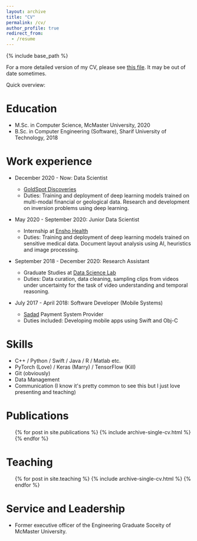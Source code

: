 ```yaml
---
layout: archive
title: "CV"
permalink: /cv/
author_profile: true
redirect_from:
  - /resume
---
```


{% include base_path %}

For a more detailed version of my CV, please see [this file](https://drive.google.com/file/d/1KAXMKFipkMdUwSJPxgHC-b5gkKsCRTjc/view?usp=sharing). It may be out of date sometimes.

Quick overview:

Education
======
* M.Sc. in Computer Science, McMaster University, 2020
* B.Sc. in Computer Engineering (Software), Sharif University of Technology, 2018

Work experience
======
* December 2020 - Now: Data Scientist
  * [GoldSpot Discoveries](https://https://goldspot.ca/)
  * Duties: Training and deployment of deep learning models trained on multi-modal financial or geological data. Research and development on inversion problems using deep learning.
   
* May 2020 - September 2020: Junior Data Scientist
  * Internship at [Ensho Health](https://www.enshohealth.com/)
  * Duties: Training and deployment of deep learning models trained on sensitive medical data. Document layout analysis using AI, heuristics and image processing.
  
* September 2018 - December 2020: Research Assistant
  * Graduate Studies at [Data Science Lab](http://db.cas.mcmaster.ca/)
  * Duties: Data curation, data cleaning, sampling clips from videos under uncertainty for the task of video understanding and temporal reasoning.
* July 2017 - April 2018: Software Developer (Mobile Systems)
  * [Sadad](https://www.linkedin.com/company/sadad-electronic-payment-iran/) Payment System Provider
  * Duties included: Developing mobile apps using Swift and Obj-C
  
Skills
======
* C++ / Python / Swift / Java / R / Matlab etc.
* PyTorch (Love) / Keras (Marry) / TensorFlow (Kill)
* Git (obviously)
* Data Management
* Communication (I know it's pretty common to see this but I just love presenting and teaching)

Publications
======
  <ul>{% for post in site.publications %}
    {% include archive-single-cv.html %}
  {% endfor %}</ul>
  
Teaching
======
  <ul>{% for post in site.teaching %}
    {% include archive-single-cv.html %}
  {% endfor %}</ul>

  
Service and Leadership
======
* Former executive officer of the Engineering Graduate Soceity of McMaster University.
